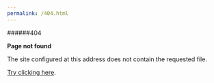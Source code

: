 ```yaml
---
permalink: /404.html
---
```


######404

**Page not found**

The site configured at this address does not contain the requested file.

[Try clicking here](https://chrisdobson.github.io/web/page).
